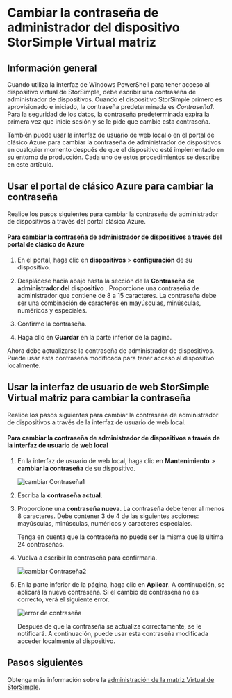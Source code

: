 <properties 
   pageTitle="Cambiar la contraseña de administrador del dispositivo virtual StorSimple | Microsoft Azure"
   description="Describe cómo usar el portal de clásico Azure o la interfaz de usuario de web StorSimple Virtual matriz para cambiar la contraseña de administrador de dispositivos."
   services="storsimple"
   documentationCenter="NA"
   authors="alkohli"
   manager="carmonm"
   editor="" />
<tags 
   ms.service="storsimple"
   ms.devlang="NA"
   ms.topic="article"
   ms.tgt_pltfrm="NA"
   ms.workload="TBD"
   ms.date="06/17/2016"
   ms.author="alkohli" />

# <a name="change-the-storsimple-virtual-array-device-administrator-password"></a>Cambiar la contraseña de administrador del dispositivo StorSimple Virtual matriz

## <a name="overview"></a>Información general

Cuando utiliza la interfaz de Windows PowerShell para tener acceso al dispositivo virtual de StorSimple, debe escribir una contraseña de administrador de dispositivos. Cuando el dispositivo StorSimple primero es aprovisionado e iniciado, la contraseña predeterminada es *Contraseña1*. Para la seguridad de los datos, la contraseña predeterminada expira la primera vez que inicie sesión y se le pide que cambie esta contraseña.

También puede usar la interfaz de usuario de web local o en el portal de clásico Azure para cambiar la contraseña de administrador de dispositivos en cualquier momento después de que el dispositivo esté implementado en su entorno de producción. Cada uno de estos procedimientos se describe en este artículo.

## <a name="use-the-azure-classic-portal-to-change-the-password"></a>Usar el portal de clásico Azure para cambiar la contraseña

Realice los pasos siguientes para cambiar la contraseña de administrador de dispositivos a través del portal clásica Azure.

#### <a name="to-change-the-device-administrator-password-via-the-azure-classic-portal"></a>Para cambiar la contraseña de administrador de dispositivos a través del portal de clásico de Azure

1. En el portal, haga clic en **dispositivos** > **configuración** de su dispositivo.

2. Desplácese hacia abajo hasta la sección de la **Contraseña de administrador del dispositivo** . Proporcione una contraseña de administrador que contiene de 8 a 15 caracteres. La contraseña debe ser una combinación de caracteres en mayúsculas, minúsculas, numéricos y especiales.

3. Confirme la contraseña.

4. Haga clic en **Guardar** en la parte inferior de la página.

Ahora debe actualizarse la contraseña de administrador de dispositivos. Puede usar esta contraseña modificada para tener acceso al dispositivo localmente.

## <a name="use-the-storsimple-virtual-array-web-ui-to-change-the-password"></a>Usar la interfaz de usuario de web StorSimple Virtual matriz para cambiar la contraseña

Realice los pasos siguientes para cambiar la contraseña de administrador de dispositivos a través de la interfaz de usuario de web local.

#### <a name="to-change-the-device-administrator-password-via-the-local-web-ui"></a>Para cambiar la contraseña de administrador de dispositivos a través de la interfaz de usuario de web local

1. En la interfaz de usuario de web local, haga clic en **Mantenimiento** > **cambiar la contraseña** de su dispositivo.

    ![cambiar Contraseña1](./media/storsimple-ova-change-device-admin-password/image40.png)

2. Escriba la **contraseña actual**.

3. Proporcione una **contraseña nueva**. La contraseña debe tener al menos 8 caracteres. Debe contener 3 de 4 de las siguientes acciones: mayúsculas, minúsculas, numéricos y caracteres especiales.

    Tenga en cuenta que la contraseña no puede ser la misma que la última 24 contraseñas.

3. Vuelva a escribir la contraseña para confirmarla.

    ![cambiar Contraseña2](./media/storsimple-ova-change-device-admin-password/image41.png)

4. En la parte inferior de la página, haga clic en **Aplicar**. A continuación, se aplicará la nueva contraseña. Si el cambio de contraseña no es correcto, verá el siguiente error.

    ![error de contraseña](./media/storsimple-ova-change-device-admin-password/image42.png)

    Después de que la contraseña se actualiza correctamente, se le notificará. A continuación, puede usar esta contraseña modificada acceder localmente al dispositivo.

## <a name="next-steps"></a>Pasos siguientes

Obtenga más información sobre la [administración de la matriz Virtual de StorSimple](storsimple-ova-web-ui-admin.md).
